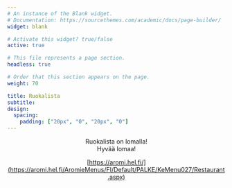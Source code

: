```yaml
---
# An instance of the Blank widget.
# Documentation: https://sourcethemes.com/academic/docs/page-builder/
widget: blank

# Activate this widget? true/false
active: true

# This file represents a page section.
headless: true

# Order that this section appears on the page.
weight: 70

title: Ruokalista 
subtitle:
design:
  spacing:
    padding: ["20px", "0", "20px", "0"]
---
```

<center>

Ruokalista on lomalla!  
Hyvää lomaa!

[https://aromi.hel.fi/](https://aromi.hel.fi/AromieMenus/FI/Default/PALKE/KeMenu027/Restaurant.aspx)


<script language="JavaScript" src="https://www.feedroll.com/rssviewer/feed2js.php?src=https%3A%2F%2Faromi.hel.fi%2FAromieMenus%2FFI%2FDefault%2FPALKE%2FKeMenu027%2FRss.aspx%3FId%3Da7e20164-7671-45d8-8a16-c5eea91f740f%26DateMode%3D1&chan=y&desc=1&utf=y"  charset="UTF-8" type="text/javascript"></script>


</center>